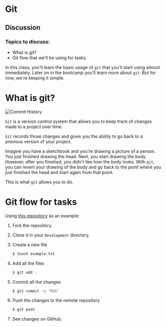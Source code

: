 # Git

## Discussion

### Topics to discuss:

- What is git?
- Git flow that we'll be using for tasks.

In this class, you'll learn the basic usage of `git` that you'll start using almost immediately. Later on in the bootcamp you'll learn more about `git`. But for now, we're keeping it simple.

# What is git?

![Commit History](https://i.imgur.com/4lK3jhC.jpg)

`Git` is a version control system that allows you to keep track of changes made to a project over time.

`Git` records those changes and gives you the ability to go back to a previous version of your project.

Imagine you have a sketchbook and you're drawing a picture of a person. You just finished drawing the head. Next, you start drawing the body. However, after you finished, you didn't like how the body looks. With `git`, you can revert your drawing of the body and go back to the point where you just finished the head and start again from that point.

This is what `git` allows you to do.

# Git flow for tasks

Using [this repository](https://github.com/JoinCODED/pre-course-git) as an example:

1. Fork the repository.
2. Clone it in your `Development` directory.
3. Create a new file

   ```bash
   $ touch example.txt
   ```

4. Add all the files

   ```bash
   $ git add .
   ```

5. Commit all the changes

   ```bash
   $ git commit -m "MSG"
   ```

6. Push the changes to the remote repository

   ```bash
   $ git push
   ```

7. See changes on GitHub.
